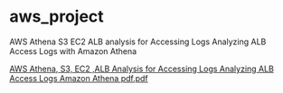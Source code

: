 # aws_project
AWS Athena S3 EC2 ALB analysis for Accessing Logs Analyzing ALB Access Logs with Amazon Athena


[AWS Athena, S3, EC2 ,ALB Analysis for Accessing Logs Analyzing ALB Access Logs Amazon Athena pdf.pdf](https://github.com/user-attachments/files/19060729/AWS.Athena.S3.EC2.ALB.Analysis.for.Accessing.Logs.Analyzing.ALB.Access.Logs.Amazon.Athena.pdf.pdf)

